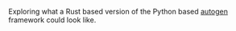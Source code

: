 Exploring what a Rust based version of the Python based [autogen](https://github.com/microsoft/autogen) framework could look like.
